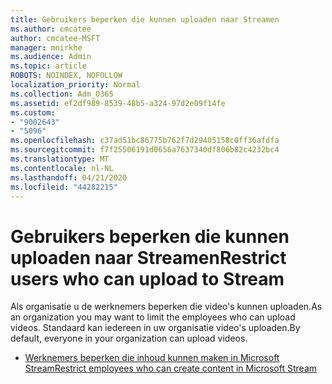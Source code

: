 ```yaml
---
title: Gebruikers beperken die kunnen uploaden naar Streamen
ms.author: cmcatee
author: cmcatee-MSFT
manager: mnirkhe
ms.audience: Admin
ms.topic: article
ROBOTS: NOINDEX, NOFOLLOW
localization_priority: Normal
ms.collection: Adm_O365
ms.assetid: ef2df989-8539-48b5-a324-97d2e09f14fe
ms.custom:
- "9002643"
- "5096"
ms.openlocfilehash: c37ad51bc86775b762f7d29405158c0ff36afdfa
ms.sourcegitcommit: f7f25506191d0656a7637340df806b82c4232bc4
ms.translationtype: MT
ms.contentlocale: nl-NL
ms.lasthandoff: 04/21/2020
ms.locfileid: "44282215"
---
```

# <a name="restrict-users-who-can-upload-to-stream"></a><span data-ttu-id="d735d-102">Gebruikers beperken die kunnen uploaden naar Streamen</span><span class="sxs-lookup"><span data-stu-id="d735d-102">Restrict users who can upload to Stream</span></span>

<span data-ttu-id="d735d-103">Als organisatie u de werknemers beperken die video's kunnen uploaden.</span><span class="sxs-lookup"><span data-stu-id="d735d-103">As an organization you may want to limit the employees who can upload videos.</span></span> <span data-ttu-id="d735d-104">Standaard kan iedereen in uw organisatie video's uploaden.</span><span class="sxs-lookup"><span data-stu-id="d735d-104">By default, everyone in your organization can upload videos.</span></span>

- [<span data-ttu-id="d735d-105">Werknemers beperken die inhoud kunnen maken in Microsoft Stream</span><span class="sxs-lookup"><span data-stu-id="d735d-105">Restrict employees who can create content in Microsoft Stream</span></span>](https://docs.microsoft.com/stream/restrict-uploaders)
